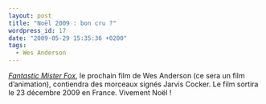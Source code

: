 ```yaml
---
layout: post
title: "Noël 2009 : bon cru ?"
wordpress_id: 17
date: "2009-05-29 15:35:36 +0200"
tags:
  - Wes Anderson
---
```


[_Fantastic Mister Fox_][1], le prochain film de Wes Anderson (ce sera un film
d’animation), contiendra des morceaux signés Jarvis Cocker. Le film sortira le
23 décembre 2009 en France. Vivement Noël !

[1]: https://www.themoviedb.org/movie/10315-fantastic-mr-fox
